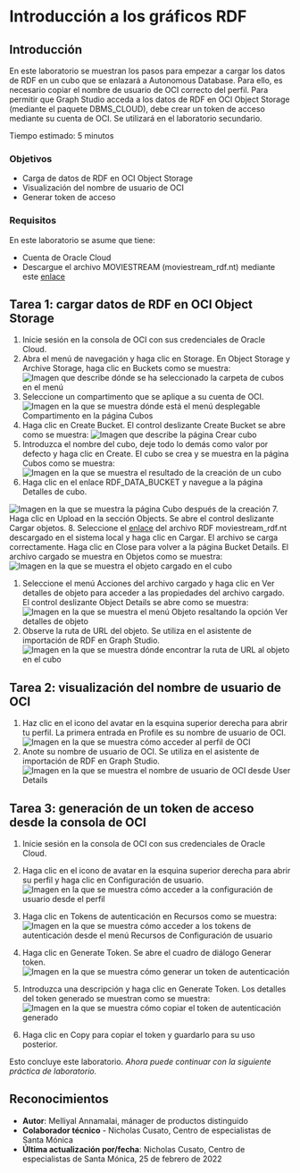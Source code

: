 # Introducción a los gráficos RDF

## Introducción

En este laboratorio se muestran los pasos para empezar a cargar los datos de RDF en un cubo que se enlazará a Autonomous Database. Para ello, es necesario copiar el nombre de usuario de OCI correcto del perfil. Para permitir que Graph Studio acceda a los datos de RDF en OCI Object Storage (mediante el paquete DBMS\_CLOUD), debe crear un token de acceso mediante su cuenta de OCI. Se utilizará en el laboratorio secundario.

Tiempo estimado: 5 minutos

### Objetivos

*   Carga de datos de RDF en OCI Object Storage
*   Visualización del nombre de usuario de OCI
*   Generar token de acceso

### Requisitos

En este laboratorio se asume que tiene:

*   Cuenta de Oracle Cloud
*   Descargue el archivo MOVIESTREAM (moviestream\_rdf.nt) mediante este [enlace](https://objectstorage.us-ashburn-1.oraclecloud.com/p/VEKec7t0mGwBkJX92Jn0nMptuXIlEpJ5XJA-A6C9PymRgY2LhKbjWqHeB5rVBbaV/n/c4u04/b/livelabsfiles/o/data-management-library-files/moviestream_rdf.nt)

## **Tarea 1:** cargar datos de RDF en OCI Object Storage

1.  Inicie sesión en la consola de OCI con sus credenciales de Oracle Cloud.
2.  Abra el menú de navegación y haga clic en Storage. En Object Storage y Archive Storage, haga clic en Buckets como se muestra: ![Imagen que describe dónde se ha seleccionado la carpeta de cubos en el menú](./images/buckets-folder.png)
3.  Seleccione un compartimento que se aplique a su cuenta de OCI. ![Imagen en la que se muestra dónde está el menú desplegable Compartimento en la página Cubos](./images/compartment-menu.png)
4.  Haga clic en Create Bucket. El control deslizante Create Bucket se abre como se muestra: ![Imagen que describe la página Crear cubo](./images/create-bucket.png)
5.  Introduzca el nombre del cubo, deje todo lo demás como valor por defecto y haga clic en Create. El cubo se crea y se muestra en la página Cubos como se muestra: ![Imagen en la que se muestra el resultado de la creación de un cubo](./images/bucket-result.png)
6.  Haga clic en el enlace RDF\_DATA\_BUCKET y navegue a la página Detalles de cubo.

![Imagen en la que se muestra la página Cubo después de la creación](./images/bucket-page.png) 7. Haga clic en Upload en la sección Objects. Se abre el control deslizante Cargar objetos. 8. Seleccione el [enlace](https://objectstorage.us-ashburn-1.oraclecloud.com/p/VEKec7t0mGwBkJX92Jn0nMptuXIlEpJ5XJA-A6C9PymRgY2LhKbjWqHeB5rVBbaV/n/c4u04/b/livelabsfiles/o/data-management-library-files/moviestream_rdf.nt) del archivo RDF moviestream\_rdf.nt descargado en el sistema local y haga clic en Cargar. El archivo se carga correctamente. Haga clic en Close para volver a la página Bucket Details. El archivo cargado se muestra en Objetos como se muestra: ![Imagen en la que se muestra el objeto cargado en el cubo](./images/image-upload.png)

1.  Seleccione el menú Acciones del archivo cargado y haga clic en Ver detalles de objeto para acceder a las propiedades del archivo cargado. El control deslizante Object Details se abre como se muestra: ![Imagen en la que se muestra el menú Objeto resaltando la opción Ver detalles de objeto](./images/object-details.png)
2.  Observe la ruta de URL del objeto. Se utiliza en el asistente de importación de RDF en Graph Studio. ![Imagen en la que se muestra dónde encontrar la ruta de URL al objeto en el cubo](./images/url-path.png)

## **Tarea 2:** visualización del nombre de usuario de OCI

1.  Haz clic en el icono del avatar en la esquina superior derecha para abrir tu perfil. La primera entrada en Profile es su nombre de usuario de OCI. ![Imagen en la que se muestra cómo acceder al perfil de OCI](./images/oci-profile.png)
2.  Anote su nombre de usuario de OCI. Se utiliza en el asistente de importación de RDF en Graph Studio. ![Imagen en la que se muestra el nombre de usuario de OCI desde User Details](./images/oci-username.png)

## **Tarea 3:** generación de un token de acceso desde la consola de OCI

1.  Inicie sesión en la consola de OCI con sus credenciales de Oracle Cloud.
    
2.  Haga clic en el icono de avatar en la esquina superior derecha para abrir su perfil y haga clic en Configuración de usuario. ![Imagen en la que se muestra cómo acceder a la configuración de usuario desde el perfil](./images/user-settings.png)
    
3.  Haga clic en Tokens de autenticación en Recursos como se muestra: ![Imagen en la que se muestra cómo acceder a los tokens de autenticación desde el menú Recursos de Configuración de usuario](./images/auth-tokens.png)
    
4.  Haga clic en Generate Token. Se abre el cuadro de diálogo Generar token. ![Imagen en la que se muestra cómo generar un token de autenticación](./images/gen-tokens.png)
    
5.  Introduzca una descripción y haga clic en Generate Token. Los detalles del token generado se muestran como se muestra: ![Imagen en la que se muestra cómo copiar el token de autenticación generado](./images/token-details.png)
    
6.  Haga clic en Copy para copiar el token y guardarlo para su uso posterior.
    

Esto concluye este laboratorio. _Ahora puede continuar con la siguiente práctica de laboratorio._

## Reconocimientos

*   **Autor**: Melliyal Annamalai, mánager de productos distinguido
*   **Colaborador técnico** - Nicholas Cusato, Centro de especialistas de Santa Mónica
*   **Última actualización por/fecha**: Nicholas Cusato, Centro de especialistas de Santa Mónica, 25 de febrero de 2022